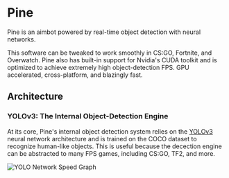 # Pine
Pine is an aimbot powered by real-time object detection with neural networks.

This software can be tweaked to work smoothly in CS:GO, Fortnite, and Overwatch. Pine also has built-in support for Nvidia's CUDA toolkit and is optimized to achieve extremely high object-detection FPS. GPU accelerated, cross-platform, and blazingly fast.



## Architecture

### YOLOv3: The Internal Object-Detection Engine
At its core, Pine's internal object detection system relies on the [YOLOv3](https://pjreddie.com/media/files/papers/YOLOv3.pdf) neural network architecture and is trained on the COCO dataset to recognize human-like objects. This is useful because the decection engine can be abstracted to many FPS games, including CS:GO, TF2, and more.

![YOLO Network Speed Graph](https://pjreddie.com/media/image/map50blue.png)
